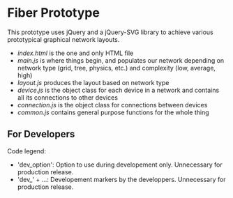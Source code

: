 Fiber Prototype
=======================================

This prototype uses jQuery and a jQuery-SVG library to achieve various prototypical graphical network layouts.  
* *index.html* is the one and only HTML file
* *main.js* is where things begin, and populates our network depending on network type (grid, tree, physics, etc.) and complexity (low, average, high)
* *layout.js* produces the layout based on network type
* *device.js* is the object class for each device in a network and contains all its connections to other devices
* *connection.js* is the object class for connections between devices
* *common.js* contains general purpose functions for the whole thing

For Developers
---------------------------------------

Code legend:

* 'dev_option': Option to use during developement only. Unnecessary for production release.
* 'dev_' + ...: Developement markers by the developpers. Unnecessary for production release.